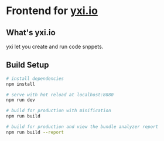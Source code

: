 # Frontend for [yxi.io](https://yxi.io)

## What's yxi.io
  yxi let you create and run code snppets.
## Build Setup

``` bash
# install dependencies
npm install

# serve with hot reload at localhost:8080
npm run dev

# build for production with minification
npm run build

# build for production and view the bundle analyzer report
npm run build --report
```
